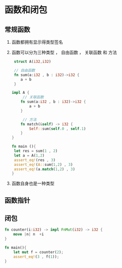 # 函数和闭包

## 常规函数

1. 函数都拥有显示得类型签名
2. 函数可以分为三种类型 ， 自由函数 ， 关联函数 和 方法

   ```rust
    struct A(i32,i32)

    // 自由函数
    fn sum(a:i32 , b : i32)->i32 {
       a + b
    }

   impl A {
        // 关联函数
       fn sum(a:i32 , b : i32)->i32 {
           a + b
       }

        // 方法
       fn match(&self) -> i32 {
           Self::sum(self.0 , self.1)
       }
   }

   fn main (){
    let res = sum(1 , 2)
    let a = A(1,2)
    assert_eq!(res , 3)
    assert_eq!(A::sum(1,2) , 3)
    assert_eq!(a.match(1,2) , 3)
   }
   ```

3. 函数自身也是一种类型

## 函数指针

## 闭包

```rust
fn counter(i:i32) -> impl FnMut(i32) -> i32 {
    move |n| n  +i
}

fn main(){
    let mut f = counter(2);
    assert_eq!(3 , f(1));
}
```
